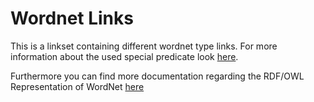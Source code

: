Wordnet Links
==============

This is a linkset containing different wordnet type links. For more information about the used special predicate look [here](http://dbpedia.org/property/wordnet_type).

Furthermore you can find more documentation regarding the RDF/OWL Representation of WordNet [here](https://www.w3.org/TR/wordnet-rdf/)
